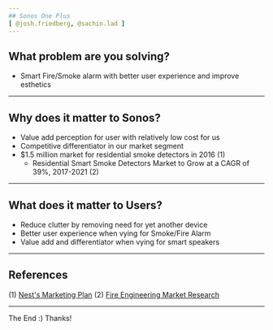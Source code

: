```yaml
---
## Sonos One Plus
[ @josh.friedberg, @sachin.lad ]
---
```


## What problem are you solving?

- Smart Fire/Smoke alarm with better user experience and improve esthetics

---

## Why does it matter to Sonos?

- Value add perception for user with relatively low cost for us
- Competitive differentiator in our market segment
- $1.5 million market for residential smoke detectors in 2016 (1)
  - Residential Smart Smoke Detectors Market to Grow at a CAGR of 39%, 2017-2021 (2) 

---

## What does it matter to Users?

- Reduce clutter by removing need for yet another device
- Better user experience when vying for Smoke/Fire Alarm
- Value add and differentiator when vying for smart speakers

---

## References
(1) [Nest's Marketing Plan](https://www.slideshare.net/AdamKoch1/nest-protect-marketing-plan)
(2) [Fire Engineering Market Research](http://www.fireengineering.com/pt/2017/04/06/global-residential-smart-smoke-detectors-market-to-grow-at-a-cagr-of-39-2017-2021-with-birdi-brk-bra.html) 

---

The End :) Thanks!
